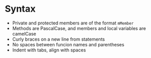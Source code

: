 # Syntax
 * Private and protected members are of the format `mMember`
 * Methods are PascalCase, and members and local variables are camelCase
 * Curly braces on a new line from statements
 * No spaces between funcion names and parentheses
 * Indent with tabs, align with spaces
